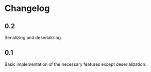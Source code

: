 Changelog
=========

0.2
---
Serializing and deserializing.

0.1
---
Basic implementation of the necessary features except deserialization.